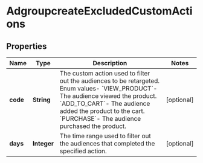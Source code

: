 # AdgroupcreateExcludedCustomActions

## Properties
Name | Type | Description | Notes
------------ | ------------- | ------------- | -------------
**code** | **String** | The custom action used to filter out the audiences to be retargeted.  Enum values- &#x60;VIEW_PRODUCT&#x60;- The audience viewed the product. &#x60;ADD_TO_CART&#x60;- The audience added the product to the cart. &#x60;PURCHASE&#x60;- The audience purchased the product. |  [optional]
**days** | **Integer** | The time range used to filter out the audiences that completed the specified action. |  [optional]
